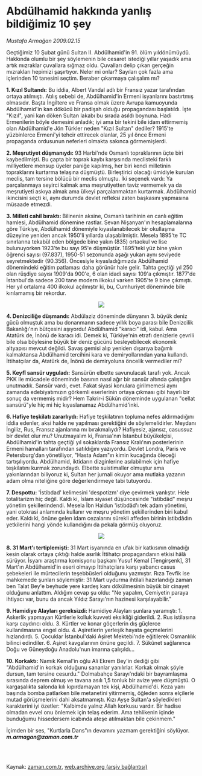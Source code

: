 # Abdülhamid hakkında yanlış bildiğimiz 10 şey

*Mustafa Armağan 2009.02.15*

<td class="columnist-detail">
<p>Geçtiğimiz 10 Şubat günü Sultan II. Abdülhamid'in 91. ölüm yıldönümüydü. Hakkında olumlu bir şey söylemenin bile cesaret istediği yıllar yaşadık ama artık mızraklar çuvallara sığmaz oldu. Çuvalları delip çıkan gerçeğin mızrakları hepimizi şaşırtıyor. Neler mi onlar? Sayıları çok fazla ama içlerinden 10 tanesini seçtim. Beraber çıkarmaya çalışalım mı?</p>
<p>
<div id="haberMetinDiv">
<p><b>1. Kızıl Sultandı:</b> Bu iddia, Albert Vandal adlı bir Fransız yazar tarafından ortaya atılmıştı. Atılış sebebi de, Abdülhamid'in Ermeni isyanlarını bastırtmış olmasıdır. Başta İngiltere ve Fransa olmak üzere Avrupa kamuoyunda Abdülhamid'in kan dökücü bir padişah olduğu propagandası başlatıldı. İşte "Kızıl", yani kan döken Sultan lakabı bu sırada asıldı boynuna. Hadi Ermenilerin böyle demesini anladık; iyi ama bir tekini bile idam ettirmemiş olan Abdülhamid'e Jön Türkler neden "Kızıl Sultan" dediler? 1915'te yüzbinlerce Ermeni'yi tehcir ettirecek olanlar, 25 yıl önce Ermeni propaganda ordusunun neferleri olmakta sakınca görmemişlerdi. 
<p><b>2. Meşrutiyet düşmanıydı:</b> 93 Harbi'nde Osmanlı topraklarının üçte biri kaybedilmişti. Bu çapta bir toprak kaybı karşısında meclisteki farklı milliyetlere mensup üyeler paniğe kapılmış, her biri kendi milletinin topraklarını kurtarma telaşına düşmüştü. Birleştirici olacağı ümidiyle kurulan meclis, tam tersine bölücü bir meclis olmuştu. İki seçenek vardı: Ya parçalanmaya seyirci kalmak ama meşrutiyetten taviz vermemek ya da meşrutiyeti askıya almak ama ülkeyi parçalanmaktan kurtarmak. Abdülhamid ikincisini seçti ki, aynı durumda devlet refleksi zaten başkasını yapmasına müsaade etmezdi.
<p><b>3. Milleti cahil bıraktı: </b>Bilinenin aksine, Osmanlı tarihinin en canlı eğitim hamlesi, Abdülhamid dönemine rastlar. Sevan Nişanyan'ın hesaplamalarına göre Türkiye, Abdülhamid dönemiyle kıyaslanabilecek bir okullaşma düzeyine yeniden ancak 1950'li yıllarda ulaşabilmiştir. Mesela 1895'te TC sınırlarına tekabül eden bölgede bine yakın (835) ortaokul ve lise bulunuyorken 1923'te bu sayı 95'e düşmüştür. 1895'teki yüz bine yakın öğrenci sayısı (97.837), 1950-51 sezonunda aşağı yukarı aynı seviyede seyretmektedir (90.356). Öncesiyle kıyasladığımızda Abdülhamid dönemindeki eğitim patlaması daha görünür hale gelir. Tahta geçtiği yıl 250 olan rüşdiye sayısı 1909'da 900'e, 6 olan idadi sayısı 109'a çıkmıştır. 1877'de İstanbul'da sadece 200 tane modern ilkokul varken 1905'te 9 bine çıkmıştı. Her yıl ortalama 400 ilkokul açılmıştır ki, bu, Cumhuriyet döneminde bile kırılamamış bir rekordur.
<p><p align="center"><img src="http://web.archive.org/web/20111019211235im_/http://medya.zaman.com.tr/2009/02/15/armagan01.jpg"/>
<p><b>4. Denizciliğe düşmandı:</b> Abdülaziz döneminde dünyanın 3. büyük deniz gücü olmuştuk ama bu donanmanın sadece yıllık boya parası bile Denizcilik Bakanlığı'nın bütçesini aşıyordu! Abdülhamid "karacı" idi, kabul. Ama Atatürk de, İnönü de karacı idi. Demek ki, Türkiye'nin etrafı denizlerle çevrili bile olsa böylesine büyük bir deniz gücünü besleyebilecek ekonomik altyapısı mevcut değildi. Savaş gemisi alıp yeniden dışarıya bağımlı kalmaktansa Abdülhamid tercihini kara ve demiryollarından yana kullandı. İttihatçılar da, Atatürk de, İnönü de demiryoluna öncelik vermediler mi? 
<p><b>5. Keyfî sansür uyguladı:</b> Sansürün elbette savunulacak tarafı yok. Ancak PKK ile mücadele döneminde basının nasıl ağır bir sansür altında çalıştığını unutmadık. Sansür vardı, evet. Fakat siyasi konulara girilmemesi aynı zamanda edebiyatımızın görkemli eserlerinin ortaya çıkması gibi hayırlı bir sonuç da vermemiş midir? Hem Takrir-i Sükûn döneminde uygulanan "cellat sansürü"yle hiç mi hiç kıyaslanamaz Abdülhamid'inki.
<p><b>6. Hafiye teşkilatı zararlıydı:</b> Hafiye teşkilatının topluma nefes aldırmadığını iddia edenler, aksi halde ne yapılması gerektiğini de söylemelidirler. Meydanı İngiliz, Rus, Fransız ajanlarına mı bırakmalıydı? Hafiyesiz, ajansız, casussuz bir devlet olur mu? Unutmayalım ki, Fransa'nın İstanbul büyükelçisi, Abdülhamid'in tahta geçtiği yıl sokaklarda Fransız Kralı'nın posterlerinin Ermeni hamalları tarafından satıldığını yazıyordu. Devlet Londra, Paris ve Petersburg'dan yönetiliyor, "Hasta Adam"ın kimin kucağında öleceği tartışılıyordu. Abdülhamid, iktidarın dizginlerine asılabilmek için hafiye teşkilatını kurmak zorundaydı. Elbette suistimaller olmuştur ama yakınlarından biliyoruz ki, Sultan her jurnali okuyor ama mutlaka yazanın adam olma niteliğine göre değerlendirmeye tabi tutuyordu.
<p><b>7. Despottu:</b> 'İstibdad' kelimesini 'despotizm' diye çevirmek yanlıştır. Hele totalitarizm hiç değil. Kaldı ki, İslam siyaset düşüncesinde "istibdâd" meşru yönetim şekillerindendi. Mesela İbn Haldun 'istibdâd'ı tek adam yönetimi, yani otokrasi anlamında kullanır ve meşru yönetim şekillerinden biri kabul eder. Kaldı ki, önüne gelen idam cezalarını sürekli affeden birinin istibdâdın yetkilerini hangi yönde kullandığını da pekala görmüş oluyoruz.
<p><p align="center"><img src="http://web.archive.org/web/20111019211235im_/http://medya.zaman.com.tr/2009/02/15/armagan02.jpg"/>
<p><b>8. 31 Mart'ı tertiplemişti: </b>31 Mart isyanında en ufak bir katkısının olmadığı kesin olarak ortaya çıktığı halde asırlık İttihatçı propagandanın etkisi hâlâ sürüyor. İsyanı araştırma komisyonu başkanı Yusuf Kemal [Tengirşenk], 31 Mart'ın Abdülhamid'in eseri olmayıp İttihatçılara karşı yabancı casus şebekeleri ile mürtecilerin teşebbüsleri olduğunu yazmıştır. Rıza Tevfik ise mahkemede şunları söylemiştir: 31 Mart uydurma ihtilali hazırlandığı zaman ben Talat Bey'e beyhude yere kardeş kanı dökülmesinin büyük bir cinayet olduğunu anlattım. Aldığım cevap şu oldu: "Ne yapalım, Cemiyetin paraya ihtiyacı var, bunu da ancak Yıldız Sarayı'nın hazinesi karşılayabilir."
<p><b>9. Hamidiye Alayları gereksizdi: </b>Hamidiye Alayları şunlara yaramıştı: 1. Askerlik yapmayan Kürtlerle kolluk kuvveti eksikliği giderildi. 2. Rus istilasına karşı caydırıcı oldu. 3. Kürtler ve konar göçerlerin dış güçlerce kullanılmasına engel oldu. 4. Aşiretlerin yerleşik hayata geçmelerini hızlandırdı. 5. Çocuklar İstanbul'daki Aşiret Mektebi'nde eğitilerek Osmanlılık bilinci edindiler. 6. Aşiret kavgalarının önüne geçildi. 7. Sükûnet sağlanınca Doğu ve Güneydoğu Anadolu'nun imarına çalışıldı... 
<p><b>10. Korkaktı:</b> Namık Kemal'in oğlu Ali Ekrem Bey'in dediği gibi "Abdülhamid'in korkak olduğunu sananlar yanılırlar. Korkak olmak şöyle dursun, tam tersine cesurdu." Dolmabahçe Sarayı'ndaki bir bayramlaşma sırasında deprem olmuş ve tavana asılı 1,5 tonluk bir avize yere düşmüştü. O kargaşalıkta salonda kılı kıpırdamayan tek kişi, Abdülhamid'di. Keza yanı başında bomba patlarken bile metanetini yitirmemiş, öğleden sonra elçilerle mutad görüşmelerini dahi aksatmamıştı. Kızı Ayşe Sultan'a söyledikleri karakterini iyi özetler: "Kalbimde yalnız Allah korkusu vardır. Bir hadise olmadan evvel onu önlemek için telaş ederim. Ama tehlikenin içinde bunduğumu hissedersem icabında ateşe atılmaktan bile çekinmem."
<p>İçimden bir ses, "Kurtlarla Dans"ın devamını yazmam gerektiğini söylüyor. <i><b>m.armagan@zaman.com.tr</b></i></p></p></p></p></p></p></p></p></p></p></p></p></p></p></p></div>
</p>


<p><br>
		 </br></p></td>

Kaynak: [zaman.com.tr](http://zaman.com.tr/yazar.do?yazino=815274), [web.archive.org (arşiv bağlantısı)](http://web.archive.org/web/20111019211235/http://www.zaman.com.tr:80/yazar.do?yazino=815274)
